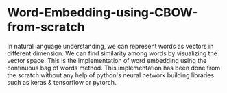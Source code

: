 # Word-Embedding-using-CBOW-from-scratch
In natural language understanding, we can represent words as vectors in different dimension. We can find similarity among words by visualizing the vector space. This is the implementation of word embedding using the continuous bag of words method. This implementation has been done from the scratch without any help of python's neural network building libraries such as keras &amp; tensorflow or pytorch.
